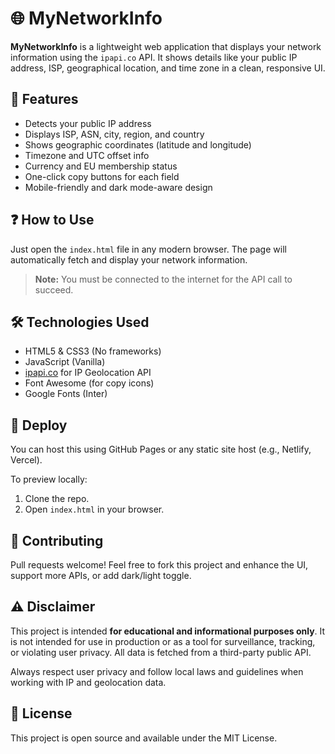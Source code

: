 # 🌐 MyNetworkInfo

**MyNetworkInfo** is a lightweight web application that displays your network information using the `ipapi.co` API. It shows details like your public IP address, ISP, geographical location, and time zone in a clean, responsive UI.

## 🔧 Features

- Detects your public IP address
- Displays ISP, ASN, city, region, and country
- Shows geographic coordinates (latitude and longitude)
- Timezone and UTC offset info
- Currency and EU membership status
- One-click copy buttons for each field
- Mobile-friendly and dark mode-aware design

## ❓ How to Use

Just open the `index.html` file in any modern browser. The page will automatically fetch and display your network information.

> **Note:** You must be connected to the internet for the API call to succeed.

## 🛠️ Technologies Used

- HTML5 & CSS3 (No frameworks)
- JavaScript (Vanilla)
- [ipapi.co](https://ipapi.co/) for IP Geolocation API
- Font Awesome (for copy icons)
- Google Fonts (Inter)

## 🚀 Deploy
You can host this using GitHub Pages or any static site host (e.g., Netlify, Vercel).

To preview locally:
1. Clone the repo.
2. Open `index.html` in your browser.

## 🙌 Contributing
Pull requests welcome! Feel free to fork this project and enhance the UI, support more APIs, or add dark/light toggle.


## ⚠️ Disclaimer

This project is intended **for educational and informational purposes only**. It is not intended for use in production or as a tool for surveillance, tracking, or violating user privacy. All data is fetched from a third-party public API.

Always respect user privacy and follow local laws and guidelines when working with IP and geolocation data.

## 📄 License

This project is open source and available under the MIT License.